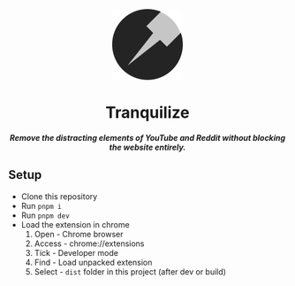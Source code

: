 <div align="center">
<img src="public/icon-128.png" alt="logo"/>
<h1 style="text-underline: none">Tranquilize</h1>

<h5>
Remove the distracting elements of YouTube and Reddit without blocking the website entirely.
</h5>
</div>

## Setup

- Clone this repository
- Run `pnpm i`
- Run `pnpm dev`
- Load the extension in chrome
    1. Open - Chrome browser
    2. Access - chrome://extensions
    3. Tick - Developer mode
    4. Find - Load unpacked extension
    5. Select - `dist` folder in this project (after dev or build)
